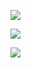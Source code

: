 ![](https://github-readme-stats.vercel.app/api/top-langs/?username=hkk666&theme=dark&layout=compact)

![](https://github-readme-stats.vercel.app/api?username=hkk666&show_icons=true&theme=dark&count_private=true)

![](https://activity-graph.herokuapp.com/graph?username=hkk666&theme=github)


<!--
### Hi there 👋
**hkk666/hkk666** is a ✨ _special_ ✨ repository because its `README.md` (this file) appears on your GitHub profile.
<h1 align="center"> <a href="https://sunguoqi.com/"> <img src="https://readme-typing-svg.herokuapp.com/?lines=欢迎大佬！&center=true&size=27"> </a> </h1>
<div align="center" ><img order-radius="200px" src="https://cdn.jsdelivr.net/gh/sun0225SUN/photos/images/202108300019556.gif"/></div><br>
Here are some ideas to get you started:

- 🔭 I’m currently working on ...
- 🌱 I’m currently learning ...
- 👯 I’m looking to collaborate on ...
- 🤔 I’m looking for help with ...
- 💬 Ask me about ...
- 📫 How to reach me: ...
- 😄 Pronouns: ...
- ⚡ Fun fact: ...
-->
